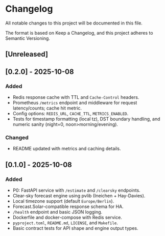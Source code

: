 # Changelog

All notable changes to this project will be documented in this file.

The format is based on Keep a Changelog, and this project adheres to Semantic Versioning.

## [Unreleased]

## [0.2.0] - 2025-10-08

### Added
- Redis response cache with TTL and `Cache-Control` headers.
- Prometheus `/metrics` endpoint and middleware for request latency/counts; cache hit metric.
- Config options: `REDIS_URL`, `CACHE_TTL`, `METRICS_ENABLED`.
- Tests for timestamp formatting (local tz), DST boundary handling, and numeric sanity (night=0, noon>morning/evening).

### Changed
- README updated with metrics and caching details.

## [0.1.0] - 2025-10-08

### Added
- P0: FastAPI service with `/estimate` and `/clearsky` endpoints.
- Clear-sky forecast engine using pvlib (Ineichen + Hay-Davies).
- Local timezone support (default `Europe/Berlin`).
- Forecast.Solar-compatible response schema for HA.
- `/health` endpoint and basic JSON logging.
- Dockerfile and docker-compose with Redis service.
- `pyproject.toml`, `README.md`, `LICENSE`, and `Makefile`.
- Basic contract tests for API shape and engine output types.
